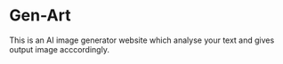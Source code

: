 # Gen-Art
This is an AI image generator website which analyse your text and gives output image acccordingly.
